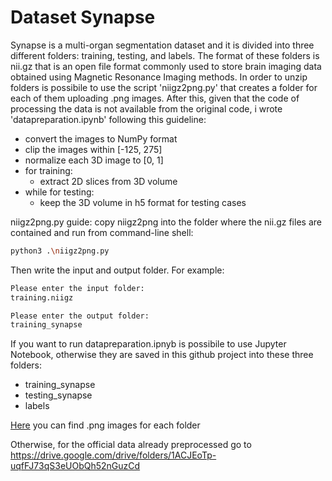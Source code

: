
# Dataset Synapse
Synapse  is a multi-organ segmentation dataset and it is divided into three different folders: training, testing, and labels. The format
of these folders is nii.gz that is an open file format commonly used to store brain imaging data obtained using Magnetic Resonance Imaging methods. In order to unzip folders is possibile to use the script 'niigz2png.py' that creates a folder for each of them uploading .png images. After this, given that the code of processing the data is not available from the original code, i wrote 'datapreparation.ipynb' following this guideline:
- convert the images to NumPy format
- clip the images within [-125, 275]
- normalize each 3D image to [0, 1]
- for training:
   - extract 2D slices from 3D volume
- while for testing:
   - keep the 3D volume in h5 format for testing cases 

niigz2png.py guide:
copy niigz2png into the folder where the nii.gz files are contained and run from command-line shell:

```bash
python3 .\niigz2png.py
```
Then write the input and output folder. For example: 
```bash
Please enter the input folder:
training.niigz
```
```bash
Please enter the output folder:
training_synapse
```
If you want to run datapreparation.ipnyb is possibile to use Jupyter Notebook, otherwise they are saved in this github project into these three folders:

- training_synapse
- testing_synapse
- labels

[Here](https://drive.google.com/drive/folders/1VxwOAskF_cogWEhaFFhOncBF4Lc3Lf49?usp=sharing) you can find .png images for each folder

Otherwise, for the official data already preprocessed go to https://drive.google.com/drive/folders/1ACJEoTp-uqfFJ73qS3eUObQh52nGuzCd
